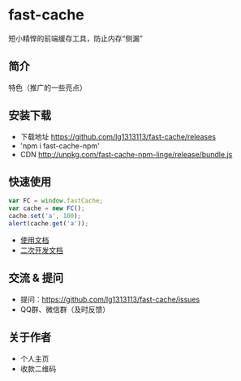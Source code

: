 # fast-cache

短小精悍的前端缓存工具，防止内存“侧漏”

## 简介

特色（推广的一些亮点）

## 安装下载

- 下载地址 https://github.com/lg1313113/fast-cache/releases
- 'npm i fast-cache-npm'
- CDN http://unpkg.com/fast-cache-npm-linge/release/bundle.js

## 快速使用

```js
var FC = window.fastCache;
var cache = new FC();
cache.set('a', 100);
alert(cache.get('a'));
```

- [使用文档](./doc/use/README.md)
- [二次开发文档](./doc/dev/README.md)

## 交流 & 提问

- 提问：https://github.com/lg1313113/fast-cache/issues
- QQ群、微信群（及时反馈）

## 关于作者

- 个人主页
- 收款二维码